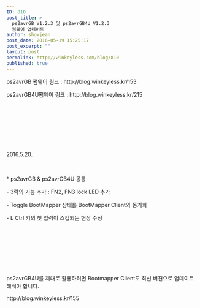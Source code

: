 ```yaml
---
ID: 810
post_title: >
  ps2avrGB V1.2.3 및 ps2avrGB4U V1.2.3
  펌웨어 업데이트
author: showjean
post_date: 2016-05-19 15:25:17
post_excerpt: ""
layout: post
permalink: http://winkeyless.com/blog/810
published: true
---
```

<p>ps2avrGB 펌웨어 링크 : http://blog.winkeyless.kr/153</p><p>ps2avrGB4U펌웨어 링크 : http://blog.winkeyless.kr/215</p><p><br /></p><p><br /></p><p><br /></p><p><br /></p><p>2016.5.20.</p><p><br /></p><p>* ps2avrGB &amp;&nbsp;ps2avrGB4U 공통</p><p>- 3락의 기능 추가 : FN2, FN3 lock LED 추가</p><p>- Toggle BootMapper 상태를 BootMapper Client와 동기화</p><p>- L Ctrl 키의 첫 입력이 스킵되는 현상 수정</p><p><br /></p><p><br /></p><p><br /></p><p><br /></p><p>ps2avrGB4U를 제대로 활용하려면 Bootmapper Client도 최신 버젼으로 업데이트 해줘야 합니다.</p><p>http://blog.winkeyless.kr/155</p><p><br /></p><p><br /></p>
